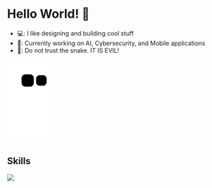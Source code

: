 # Hello World! 👋

- 💻: I like designing and building cool stuff
- 💁: Currently working on AI, Cybersecurity, and Mobile applications
- 🙈: Do not trust the snake. IT IS EVIL!
  
![snake gif](https://github.com/shaystevens/shaystevens/blob/output/github-contribution-grid-snake.svg)

## Skills
<p align="left">
  <a href="https://skillicons.dev">
    <img src="https://skillicons.dev/icons?i=linux,py,java,c,cpp,cmake,html,css,js,php,swift,androidstudio,aws,azure,docker" />
  </a>
</p>
